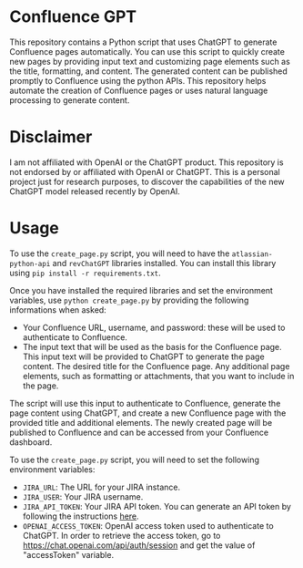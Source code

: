 # Confluence GPT
This repository contains a Python script that uses ChatGPT to generate Confluence pages automatically. You can use this script to quickly create new pages by providing input text and customizing page elements such as the title, formatting, and content. The generated content can be published promptly to Confluence using the python APIs. This repository helps automate the creation of Confluence pages or uses natural language processing to generate content.


# Disclaimer
I am not affiliated with OpenAI or the ChatGPT product. 
This repository is not endorsed by or affiliated with OpenAI or ChatGPT.
This is a personal project just for research purposes, to discover the capabilities of the new ChatGPT model released recently by OpenAI.


# Usage

To use the `create_page.py` script, you will need to have the `atlassian-python-api` and `revChatGPT` libraries installed. 
You can install this library using `pip install -r requirements.txt`.

Once you have installed the required libraries and set the environment variables, use `python create_page.py` by providing the following informations when asked:

- Your Confluence URL, username, and password: these will be used to authenticate to Confluence.
- The input text that will be used as the basis for the Confluence page. This input text will be provided to ChatGPT to generate the page content.
The desired title for the Confluence page.
Any additional page elements, such as formatting or attachments, that you want to include in the page.

The script will use this input to authenticate to Confluence, generate the page content using ChatGPT, and create a new Confluence page with the provided title and additional elements. The newly created page will be published to Confluence and can be accessed from your Confluence dashboard.

To use the `create_page.py` script, you will need to set the following environment variables:

- `JIRA_URL`: The URL for your JIRA instance.
- `JIRA_USER`: Your JIRA username.
- `JIRA_API_TOKEN`: Your JIRA API token. You can generate an API token by following the instructions [here](https://confluence.atlassian.com/cloud/api-tokens-938839638.html).
- `OPENAI_ACCESS_TOKEN`: OpenAI access token used to authenticate to ChatGPT. In order to retrieve the access token, go to https://chat.openai.com/api/auth/session and get the value of "accessToken" variable.
